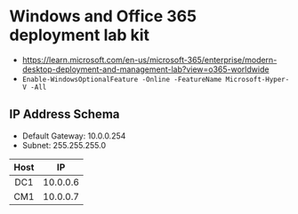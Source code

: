 # Windows and Office 365 deployment lab kit
- https://learn.microsoft.com/en-us/microsoft-365/enterprise/modern-desktop-deployment-and-management-lab?view=o365-worldwide
- ```Enable-WindowsOptionalFeature -Online -FeatureName Microsoft-Hyper-V -All```

## IP Address Schema
- Default Gateway: 10.0.0.254
- Subnet: 255.255.255.0

| Host     | IP           |
| :-----: | :----------: |
| DC1 | 10.0.0.6 |
|   CM1    |   10.0.0.7  |
